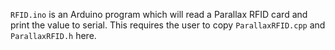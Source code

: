 `RFID.ino` is an Arduino program which will read a Parallax RFID card and print the value to serial. This requires the user to copy `ParallaxRFID.cpp` and `ParallaxRFID.h` here.